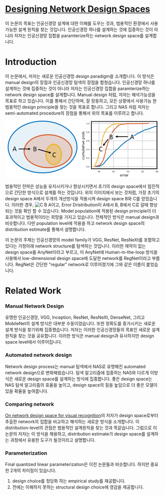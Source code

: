 # [Designing Network Design Spaces](https://arxiv.org/pdf/2003.13678.pdf)

이 논문의 목표는 인공신경망 설계에 대한 이해를 도우는 것과, 범용적인 환경에서 사용가능한 설계 원칙을 찾는 것입니다. 인공신경망 하나를 설계하는 것에 집중하는 것이 아니라 저자는 인공신경망 집합을 paramterize하는 network design space를 설계합니다.

# Introduction

이 논문에서, 저자는 새로운 인공신경망 design paradigm을 소개합니다. 이 방식은 manual design의 장점과 인공신경망 탐색의 장점을 합쳤습니다. 인공신경망 하나를 설계하는 것에 집중하는 것이 아니라 저자는 인공신경망 집합을 paramterize하는 network design space를 설계합니다. Manual design 처럼, 저자는 해석가능성을 목표로 하고 있습니다. 이를 통해서 간단하며, 잘 장동하고, 모든 상황에서 사용가능 한 범용적인 design principle을 찾는 것을 목표로 합니다. 그리고 NAS 처럼 저자는 semi-automated procedure의 장점을 통해서 위의 목표를 이루려고 합니다.

![Design Space Design](../DesignSpaceDesign.png)

범용적인 전략은 성능을 유지시키거나 향상시키면서 초기의 design space에서 점진적으로 간단한 방식으로 설계를 하는 것입니다. 위의 이미지에서 보는 것처럼, 가장 초기의 design space A에서 두개의 개선방식을 적용시켜 design space B와 C를 얻었습니다. 이러한 경우, ![C B A](https://latex.codecogs.com/svg.image?C%5Csubseteq%20B%5Csubseteq%20A)이고, Error Dristribution이 A에서 B, B에서 C로 갈때 향상되는 것을 확인 할 수 있습니다. Model population에 적용된 design principle이 더 효과적이고 범용적이라는 희망을 가지고 있습니다. 전체적인 방식은 manual design과 비슷합니다. 다만 population level에 적용을 하고 network design space의 distribution estimate를 통해서 설명합니다.

이 논문의 주제는 인공신경망의 model family가 VGG, ResNet, ResNeXt를 포함하고 있다는 가정아래 network structure를 탐색하는 것입니다. 이러한 제약이 없는 design space를 AnyNet이라고 부르고, 이 AnyNet에 Human-in-the-loop 방식을 사용해서 low-dimensional design space에 도달한 network를 RegNet이라고 부릅니다. RegNet은 간단한 "regular" network로 이루어졌기에 그와 같은 이름이 붙었습니다.

# Related Work

### Manual Network Design

유명한 인공신경망, VGG, Inception, ResNet, ResNeXt, DenseNet, 그리고 MobileNet의 설계 방식은 대부분 수동이었습니다. 또한 정확도를 증가시키는 새로운 설계 방식을 찾기위해 집중했습니다. 저자는 이러한 인공신경망들의 목표인 새로운 설계 원칙을 찾는 것을 공유합니다. 이러한 방식은 manual design과 유사하지만 design space level에서 이루어집니다.

### Automated network design

Network design process는 manual 탐색에서 NAS로 유명해진 automated network design으로 변화해왔습니다. 탐색 알고리즘에 집중하는 NAS와 다르게 이방식은 새로운 design space를 설계하는 방식에 집중합니다. 좋은 design space는 NAS 탐색 알고리즘의 효율을 높이고, design space의 질을 높임으로 더 좋은 모델이 있을 확율을 높여줍니다.

### Comparing network

[On network design space for visual recognition](../../NDSVR/Korean/)의 저자가 design space로부터 추출한 network의 집합을 비교하고 해석하는 새로운 방식을 소개합니다. 이 distribution-level의 관점은 범용적인 설계원칙을 찾는 것과 똑같습니다. 그럼으로 이 논문의 저자는 이 방식을 채용하고, distribution estimate가 design space를 설계하는 과정에서 유용한 도구가 될것이라고 설명합니다.


### Parameterization

Final quantized linear parameterization은 이전 논문들과 비슷합니다. 하지만 중요한 2개의 차이점이 있습니다.

1. design choice를 정당화 하는 empirical study를 재공합니다.
2. 전에는 이해하지 못하는 structural design choice에 영감을 제공합니다.

